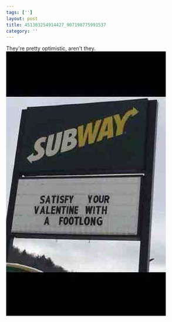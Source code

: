 ```yaml
---
tags: ['']
layout: post
title: 451303254914427_907198775991537
category: ''
---
```

They're pretty optimistic, aren't they.
![451303254914427_907198775991537](/uploads/2015-2-12-451303254914427_907198775991537.jpg)
